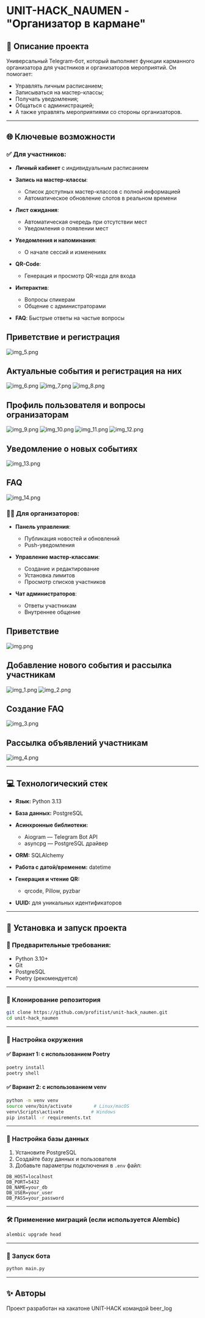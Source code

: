 # UNIT-HACK\_NAUMEN - "Организатор в кармане"

## 📄 Описание проекта

Универсальный Telegram-бот, который выполняет функции карманного организатора для участников и организаторов мероприятий.
Он помогает:

* Управлять личным расписанием;
* Записываться на мастер-классы;
* Получать уведомления;
* Общаться с администрацией;
* А также управлять мероприятиями со стороны организаторов.

---

## 🌐 Ключевые возможности

### ✅ Для участников:

* **Личный кабинет** с индивидуальным расписанием
* **Запись на мастер-классы**:

  * Список доступных мастер-классов с полной информацией
  * Автоматическое обновление слотов в реальном времени
* **Лист ожидания**:

  * Автоматическая очередь при отсутствии мест
  * Уведомления о появлении мест
* **Уведомления и напоминания**:

  * О начале сессий и изменениях
* **QR-Code**:

  * Генерация и просмотр QR-кода для входа
* **Интерактив**:

  * Вопросы спикерам
  * Общение с администраторами
* **FAQ**: Быстрые ответы на частые вопросы
## Приветствие и регистрация
![img_5.png](img_5.png)

## Актуальные события и регистрация на них
![img_6.png](img_6.png)
![img_7.png](img_7.png)
![img_8.png](img_8.png)

## Профиль пользователя и вопросы огранизаторам
![img_9.png](img_9.png)
![img_10.png](img_10.png)
![img_11.png](img_11.png)
![img_12.png](img_12.png)

## Уведомление о новых событиях
![img_13.png](img_13.png)

## FAQ
![img_14.png](img_14.png)

### 👩‍💻 Для организаторов:

* **Панель управления**:

  * Публикация новостей и обновлений
  * Push-уведомления
* **Управление мастер-классами**:

  * Создание и редактирование
  * Установка лимитов
  * Просмотр списков участников
* **Чат администраторов**:

  * Ответы участникам
  * Внутреннее общение

## Приветствие
![img.png](img.png)

## Добавление нового события и рассылка участникам
![img_1.png](img_1.png)
![img_2.png](img_2.png)

## Создание FAQ
![img_3.png](img_3.png)

## Рассылка объявлений участникам
![img_4.png](img_4.png)

---

## 💻 Технологический стек

* **Язык:** Python 3.13
* **База данных:** PostgreSQL
* **Асинхронные библиотеки:**

  * Aiogram — Telegram Bot API
  * asyncpg — PostgreSQL драйвер
* **ORM:** SQLAlchemy
* **Работа с датой/временем:** datetime
* **Генерация и чтение QR:**

  * qrcode, Pillow, pyzbar
* **UUID:** для уникальных идентификаторов

---

## 🚀 Установка и запуск проекта

### 📅 Предварительные требования:

* Python 3.10+
* Git
* PostgreSQL
* Poetry (рекомендуется)

---

### 🔽 Клонирование репозитория

```bash
git clone https://github.com/profitist/unit-hack_naumen.git
cd unit-hack_naumen
```

---

### 🚁 Настройка окружения

#### ✅ Вариант 1: c использованием Poetry

```bash
poetry install
poetry shell
```

#### ✅ Вариант 2: с использованием venv

```bash
python -m venv venv
source venv/bin/activate        # Linux/macOS
venv\Scripts\activate          # Windows
pip install -r requirements.txt
```

---

### 🔢 Настройка базы данных

1. Установите PostgreSQL
2. Создайте базу данных и пользователя
3. Добавьте параметры подключения в `.env` файл:

```
DB_HOST=localhost
DB_PORT=5432
DB_NAME=your_db
DB_USER=your_user
DB_PASS=your_password
```

---

### 🛠️ Применение миграций (если используется Alembic)

```bash
alembic upgrade head
```

---

### 🔄 Запуск бота

```bash
python main.py
```

---

## ✨ Авторы

Проект разработан на хакатоне UNIT-HACK командой beer_log
